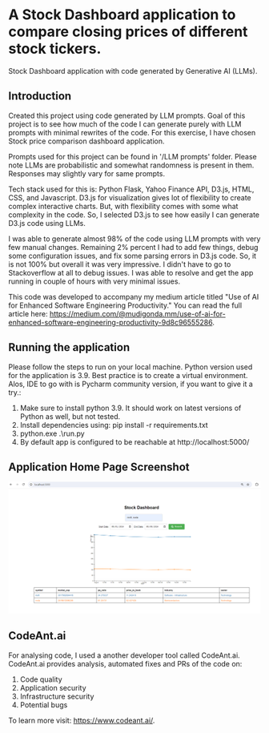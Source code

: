 # A Stock Dashboard application to compare closing prices of different stock tickers. 
Stock Dashboard application with code generated by Generative AI (LLMs). 

## Introduction 
Created this project using code generated by LLM prompts. Goal of this project is to see how much of the code I can generate 
purely with LLM prompts with minimal rewrites of the code. For this exercise, I have chosen Stock price comparison dashboard application. 

Prompts used for this project can be found in '/LLM prompts' folder. Please note LLMs are probabilistic and somewhat randomness is present in them. Responses may slightly 
vary for same prompts. 

Tech stack used for this is: Python Flask, Yahoo Finance API, D3.js, HTML, CSS, and Javascript. D3.js for visualization gives lot of flexibility to create complex interactive charts. But, with flexibility comes with some what complexity in the code. So, I selected D3.js to see how easily I can generate D3.js code using LLMs.  

I was able to generate almost 98% of the code using LLM prompts with very few manual changes. Remaining 2% percent I had to add few things, debug some configuration issues, 
and fix some parsing errors in D3.js code. So, it is not 100% but overall it was very impressive. I didn't have to go to Stackoverflow at all to debug issues. I was able to resolve and get the app running in couple of hours with very minimal issues. 

This code was developed to accompany my medium article titled "Use of AI for Enhanced Software Engineering Productivity." You can read the full article here: https://medium.com/@mudigonda.mm/use-of-ai-for-enhanced-software-engineering-productivity-9d8c96555286.

## Running the application 

Please follow the steps to run on your local machine. Python version used for the application is 3.9. Best practice is to create a virtual environment. Alos, IDE to go with is Pycharm community version, if you want to give it a try.:
 
 1. Make sure to install python 3.9. It should work on latest versions of Python as well, but not tested. 
 2. Install dependencies using: pip install -r requirements.txt 
 2. python.exe .\run.py
 3. By default app is configured to be reachable at http://localhost:5000/


## Application Home Page Screenshot

![Alt text](app_home_page.png?raw=true "Stock Dashboard App")

## CodeAnt.ai 

For analysing code, I used a another developer tool called CodeAnt.ai. CodeAnt.ai provides analysis, automated fixes and PRs 
of the code on:

1. Code quality
2. Application security
3. Infrastructure security
4. Potential bugs

To learn more visit: https://www.codeant.ai/. 

